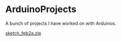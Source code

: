 # ArduinoProjects
A bunch of projects I have worked on with Arduinos.

[sketch_feb2a.zip](https://github.com/nathanweaks/ArduinoProjects/files/9841362/sketch_feb2a.zip)
